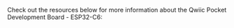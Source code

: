 Check out the resources below for more information about the Qwiic Pocket Development Board - ESP32-C6: